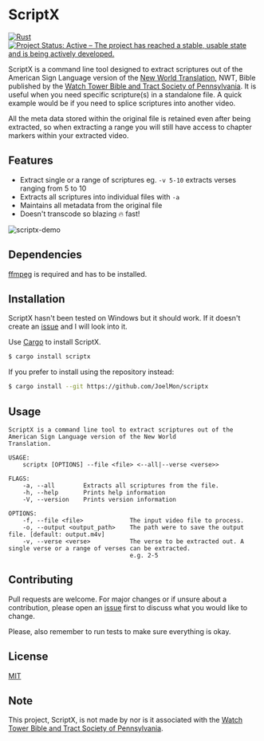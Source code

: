 # ScriptX
[![Rust](https://github.com/JoelMon/scriptx/actions/workflows/rust.yml/badge.svg)](https://github.com/JoelMon/scriptx/actions/workflows/rust.yml)
[![Project Status: Active – The project has reached a stable, usable state and is being actively developed.](https://www.repostatus.org/badges/latest/active.svg)](https://www.repostatus.org/#active)

ScriptX is a command line tool designed to extract scriptures out of the American Sign Language version of the [New World Translation](https://www.jw.org/ase/library/bible/nwt/books/), NWT, Bible published by the [Watch Tower Bible and Tract Society of Pennsylvania](https://www.JW.org). It is useful when you need specific scripture(s) in a standalone file. A quick example would be if you need to splice scriptures into another video. 

All the meta data stored within the original file is retained even after being extracted, so when extracting a range you will still have access to chapter markers within your extracted video.

## Features
- Extract single or a range of scriptures eg. `-v 5-10` extracts verses ranging from 5 to 10
- Extracts all scriptures into individual files with `-a`
- Maintains all metadata from the original file
- Doesn't transcode so blazing :fire: fast!

![scriptx-demo](https://user-images.githubusercontent.com/6587811/121826488-e6cf6400-cc85-11eb-8604-39dc87910e08.gif)


## Dependencies 
[ffmpeg](https://ffmpeg.org/) is required and has to be installed.

## Installation
ScriptX hasn't been tested on Windows but it should work. If it doesn't create an [issue](https://github.com/JoelMon/scriptx/issues) and I will look into it.

Use [Cargo](https://doc.rust-lang.org/cargo/) to install ScriptX.

```bash
$ cargo install scriptx
```

If you prefer to install using the repository instead:

```bash
$ cargo install --git https://github.com/JoelMon/scriptx
```

## Usage

```text
ScriptX is a command line tool to extract scriptures out of the American Sign Language version of the New World
Translation.

USAGE:
    scriptx [OPTIONS] --file <file> <--all|--verse <verse>>

FLAGS:
    -a, --all        Extracts all scriptures from the file.
    -h, --help       Prints help information
    -V, --version    Prints version information

OPTIONS:
    -f, --file <file>             The input video file to process.
    -o, --output <output_path>    The path were to save the output file. [default: output.m4v]
    -v, --verse <verse>           The verse to be extracted out. A single verse or a range of verses can be extracted.
                                  e.g. 2-5

```
## Contributing
Pull requests are welcome. For major changes or if unsure about a contribution, please open an [issue](https://github.com/JoelMon/scriptx/issues) first to discuss what you would like to change.

Please, also remember to run tests to make sure everything is okay.

## License
[MIT](https://choosealicense.com/licenses/mit/)

## Note
This project, ScriptX, is not made by nor is it associated with the [Watch Tower Bible and Tract Society of Pennsylvania](https://www.JW.org).
 
 
